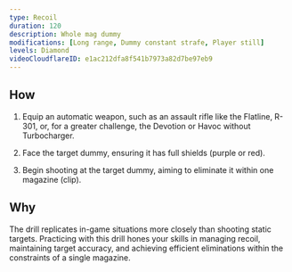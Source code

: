 ```yaml
---
type: Recoil
duration: 120
description: Whole mag dummy
modifications: [Long range, Dummy constant strafe, Player still]
levels: Diamond
videoCloudflareID: e1ac212dfa8f541b7973a82d7be97eb9
---
```


## How

1. Equip an automatic weapon, such as an assault rifle like the Flatline, R-301, or, for a greater challenge, the Devotion or Havoc without Turbocharger.

2. Face the target dummy, ensuring it has full shields (purple or red).

3. Begin shooting at the target dummy, aiming to eliminate it within one magazine (clip).

## Why

The drill replicates in-game situations more closely than shooting static targets. Practicing with this drill hones your skills in managing recoil, maintaining target accuracy, and achieving efficient eliminations within the constraints of a single magazine.
